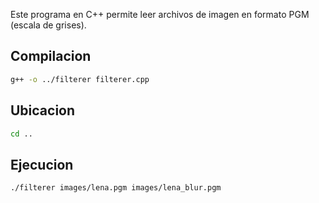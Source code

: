 Este programa en C++ permite leer archivos de imagen en formato PGM (escala de grises).

## Compilacion
```bash
g++ -o ../filterer filterer.cpp
```

## Ubicacion

```bash
cd ..
```

## Ejecucion

```bash 
./filterer images/lena.pgm images/lena_blur.pgm
```